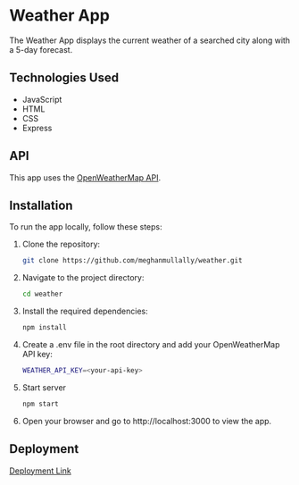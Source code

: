 # Weather App

The Weather App displays the current weather of a searched city along with a 5-day forecast.

## Technologies Used
- JavaScript
- HTML
- CSS
- Express

## API
This app uses the [OpenWeatherMap API](https://openweathermap.org/).

## Installation
To run the app locally, follow these steps:

1. Clone the repository:
   ```bash
   git clone https://github.com/meghanmullally/weather.git 
   ```

2. Navigate to the project directory:

    ```bash
    cd weather
    ```

3. Install the required dependencies:

    ```bash
    npm install
    ```

4. Create a .env file in the root directory and add your OpenWeatherMap API key:

    ```bash
    WEATHER_API_KEY=<your-api-key>
    ```

5. Start server

    ```bash
    npm start
    ```

6. Open your browser and go to http://localhost:3000 to view the app.

## Deployment 

[Deployment Link](https://weather-bice-theta.vercel.app/)